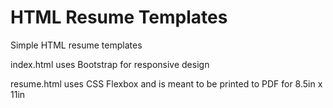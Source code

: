 # HTML Resume Templates

Simple HTML resume templates

index.html uses Bootstrap for responsive design

resume.html uses CSS Flexbox and is meant to be printed to PDF for 8.5in x 11in